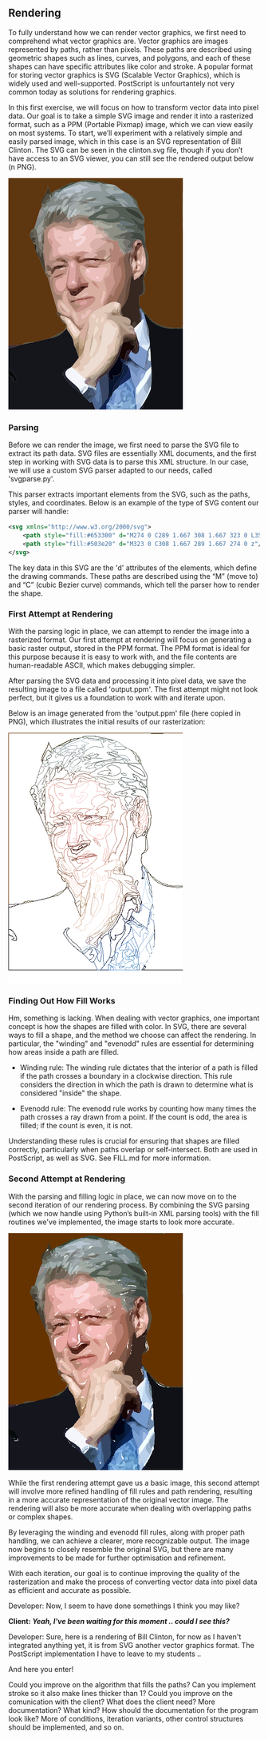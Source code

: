 
## Rendering

To fully understand how we can render vector graphics, we first need to comprehend what vector graphics are.
Vector graphics are images represented by paths, rather than pixels. These paths are described using geometric
shapes such as lines, curves, and polygons, and each of these shapes can have specific attributes like color
and stroke. A popular format for storing vector graphics is SVG (Scalable Vector Graphics), which is widely
used and well-supported. PostScript is unfourtantely not very common today as solutions for rendering graphics. 

In this first exercise, we will focus on how to transform vector data into pixel data. Our goal is to take a simple
SVG image and render it into a rasterized format, such as a PPM (Portable Pixmap) image, which we can view
easily on most systems. To start, we’ll experiment with a relatively simple and easily parsed image, which in
this case is an SVG representation of Bill Clinton. The SVG can be seen in the clinton.svg file, though if
you don’t have access to an SVG viewer, you can still see the rendered output below (n PNG).

![output.ppm](./clinton.png)


### Parsing

Before we can render the image, we first need to parse the SVG file to extract its path data. SVG files are
essentially XML documents, and the first step in working with SVG data is to parse this XML structure. In our
case, we will use a custom SVG parser adapted to our needs, called 'svgparse.py'.

This parser extracts important elements from the SVG, such as the paths, styles, and coordinates. Below is an
example of the type of SVG content our parser will handle:

```xml
<svg xmlns="http://www.w3.org/2000/svg">
    <path style="fill:#653300" d="M274 0 C289 1.667 308 1.667 323 0 L357 0 z"/>
    <path style="fill:#503e20" d="M323 0 C308 1.667 289 1.667 274 0 z"/>
</svg>
```

The key data in this SVG are the 'd' attributes of the <path> elements, which define the drawing commands.
These paths are described using the “M” (move to) and “C” (cubic Bezier curve) commands, which tell the parser
how to render the shape.


### First Attempt at Rendering

With the parsing logic in place, we can attempt to render the image into a rasterized format. Our first attempt
at rendering will focus on generating a basic raster output, stored in the PPM format. The PPM format is ideal
for this purpose because it is easy to work with, and the file contents are human-readable ASCII, which makes
debugging simpler.

After parsing the SVG data and processing it into pixel data, we save the resulting image to a file called
'output.ppm'. The first attempt might not look perfect, but it gives us a foundation to work with and iterate upon.

Below is an image generated from the 'output.ppm' file (here copied in PNG), which illustrates the initial
results of our rasterization:

![output.ppm](./output.png)


### Finding Out How Fill Works

Hm, something is lacking. When dealing with vector graphics, one important concept is how the shapes are filled
with color. In SVG, there are several ways to fill a shape, and the method we choose can affect the rendering.
In particular, the "winding" and "evenodd" rules are essential for determining how areas inside a path are filled.

- Winding rule: The winding rule dictates that the interior of a path is filled if the path crosses a boundary in
  a clockwise direction. This rule considers the direction in which the path is drawn to determine what is
  considered "inside" the shape.

- Evenodd rule: The evenodd rule works by counting how many times the path crosses a ray drawn from a point.
  If the count is odd, the area is filled; if the count is even, it is not.

Understanding these rules is crucial for ensuring that shapes are filled correctly, particularly when paths overlap
or self-intersect. Both are used in PostScript, as well as SVG. See FILL.md for more information.


### Second Attempt at Rendering

With the parsing and filling logic in place, we can now move on to the second iteration of our rendering process.
By combining the SVG parsing (which we now handle using Python’s built-in XML parsing tools) with the fill routines
we've implemented, the image starts to look more accurate.

![output.ppm](./output2.png)

While the first rendering attempt gave us a basic image, this second attempt will involve more refined handling of
fill rules and path rendering, resulting in a more accurate representation of the original vector image. The
rendering will also be more accurate when dealing with overlapping paths or complex shapes.

By leveraging the winding and evenodd fill rules, along with proper path handling, we can achieve a clearer, more
recognizable output. The image now begins to closely resemble the original SVG, but there are many improvements to
be made for further optimisation and refinement.

With each iteration, our goal is to continue improving the quality of the rasterization and make the process of
converting vector data into pixel data as efficient and accurate as possible.

Developer: Now, I seem to have done somethings I think you may like?

__Client: *Yeah, I've been waiting for this moment .. could I see this?*__

Developer: Sure, here is a rendering of Bill Clinton, for now as I haven't integrated anything yet, it is from SVG
another vector graphics format. The PostScript implementation I have to leave to my students ..

And here you enter!

Could you improve on the algorithm that fills the paths? Can you implement stroke so it also make lines thicker than 1?
Could you improve on the comunication with the client? What does the client need? More documentation? What kind?
How should the documentation for the program look like? More of conditions, iteration variants, other control
structures should be implemented, and so on.
